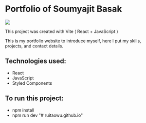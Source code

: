# Portfolio of Soumyajit Basak

<img src ="https://github.com/soumyajiitt/Portfolio/blob/master/src/assets/Work4.png" />

This project was created with Vite ( React + JavaScript )

This is my portfolio website to introduce myself, here I put my skills, projects, and contact details.

## Technologies used:
- React
- JavaScript
- Styled Components
 
## To run this project:
- npm install
- npm run dev
"# ruitaowu.github.io" 
